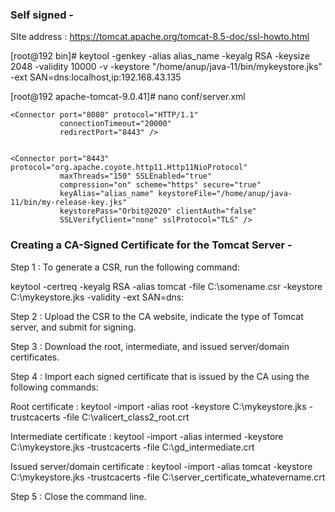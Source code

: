### Self signed - 

SIte address : https://tomcat.apache.org/tomcat-8.5-doc/ssl-howto.html

[root@192 bin]# keytool -genkey -alias alias_name -keyalg RSA -keysize 2048 -validity 10000 -v -keystore "/home/anup/java-11/bin/mykeystore.jks" -ext SAN=dns:localhost,ip:192.168.43.135


[root@192 apache-tomcat-9.0.41]# nano conf/server.xml

    <Connector port="8080" protocol="HTTP/1.1"
               connectionTimeout="20000"
               redirectPort="8443" />
 

    <Connector port="8443" protocol="org.apache.coyote.http11.Http11NioProtocol"
               maxThreads="150" SSLEnabled="true"
               compression="on" scheme="https" secure="true"
               keyAlias="alias_name" keystoreFile="/home/anup/java-11/bin/my-release-key.jks"
               keystorePass="Orbit@2020" clientAuth="false"
               SSLVerifyClient="none" sslProtocol="TLS" />


### Creating a CA-Signed Certificate for the Tomcat Server - 


Step 1 : To generate a CSR, run the following command:

keytool -certreq -keyalg RSA -alias tomcat -file C:\somename.csr -keystore C:\mykeystore.jks -validity <daysValid> -ext SAN=dns:<domainname>


Step 2 : Upload the CSR to the CA website, indicate the type of Tomcat server, and submit for signing.


Step 3 : Download the root, intermediate, and issued server/domain certificates.


Step  4 : Import each signed certificate that is issued by the CA using the following commands:

Root certificate : keytool -import -alias root -keystore C:\mykeystore.jks -trustcacerts -file C:\valicert_class2_root.crt

Intermediate certificate : keytool -import -alias intermed -keystore C:\mykeystore.jks -trustcacerts -file C:\gd_intermediate.crt

Issued server/domain certificate : keytool -import -alias tomcat -keystore C:\mykeystore.jks -trustcacerts -file C:\server_certificate_whatevername.crt


Step 5 : Close the command line.
